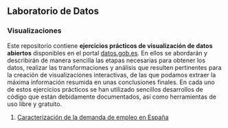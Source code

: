 ## Laboratorio de Datos

### Visualizaciones

Este repositorio contiene **ejercicios prácticos de visualización de datos abiertos** disponibles en el portal [datos.gob.es](https://datos.gob.es/). En ellos se abordarán y describirán de manera sencilla las etapas necesarias para obtener los datos, realizar las transformaciones y análisis que resulten pertinentes para la creación de visualizaciones interactivas, de las que podamos extraer la máxima información resumida en unas conclusiones finales. En cada uno de estos ejercicios prácticos se han utilizado sencillos desarrollos de código que están debidamente documentados, así como herramientas de uso libre y gratuito. 

 1. [Caracterización de la demanda de empleo en España](https://datos.gob.es/es/documentacion/caracterizacion-de-la-demanda-de-empleo-en-espana)
